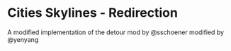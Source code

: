 # Cities Skylines - Redirection

A modified implementation of the detour mod by @sschoener modified by @yenyang

